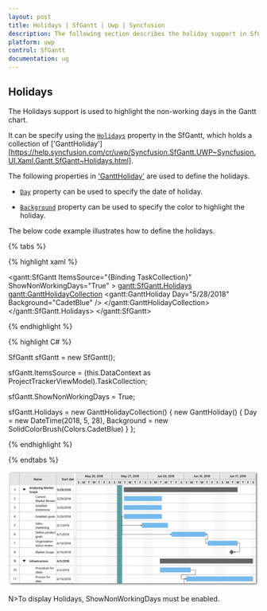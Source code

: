 ```yaml
---
layout: post
title: Holidays | SfGantt | Uwp | Syncfusion
description: The following section describes the holiday support in SfGantt.
platform: uwp
control: SfGantt
documentation: ug
---
```


## Holidays

The Holidays support is used to highlight the non-working days in the Gantt chart.

It can be specify using the [`Holidays`](https://help.syncfusion.com/cr/cref_files/uwp/Syncfusion.SfGantt.UWP~Syncfusion.UI.Xaml.Gantt.SfGantt~Holidays.html) property in the SfGantt, which holds a collection of ['GanttHoliday'][https://help.syncfusion.com/cr/uwp/Syncfusion.SfGantt.UWP~Syncfusion.UI.Xaml.Gantt.SfGantt~Holidays.html].

The following properties in ['GanttHoliday'](https://help.syncfusion.com/cr/uwp/Syncfusion.SfGantt.UWP~Syncfusion.UI.Xaml.Gantt.SfGantt~Holidays.html) are used to define the holidays.

* [`Day`](https://help.syncfusion.com/cr/cref_files/uwp/Syncfusion.SfGantt.UWP~Syncfusion.UI.Xaml.Gantt.GanttHoliday~Day.html) property can be used to specify the date of holiday.

* [`Background`](https://help.syncfusion.com/cr/cref_files/uwp/Syncfusion.SfGantt.UWP~Syncfusion.UI.Xaml.Gantt.GanttHoliday~Background.html) property can be used to specify the color to highlight the holiday.

The below code example illustrates how to define the holidays.

{% tabs %}

{% highlight xaml %}

<gantt:SfGantt ItemsSource="{Binding TaskCollection}" ShowNonWorkingDays="True" >
    <gantt:SfGantt.Holidays>
        <gantt:GanttHolidayCollection>
            <gantt:GanttHoliday Day="5/28/2018"
                                Background="CadetBlue" />
        </gantt:GanttHolidayCollection>
    </gantt:SfGantt.Holidays>
</gantt:SfGantt>

{% endhighlight %}

{% highlight C# %}

SfGantt sfGantt = new SfGantt();

sfGantt.ItemsSource = (this.DataContext as ProjectTrackerViewModel).TaskCollection;

sfGantt.ShowNonWorkingDays = True;

sfGantt.Holidays = new GanttHolidayCollection()
{
    new GanttHoliday()
    {
        Day = new DateTime(2018, 5, 28),
        Background = new SolidColorBrush(Colors.CadetBlue)
    }
};

{% endhighlight %}

{% endtabs %}

![](SfGantt_images/Holidays.png)

N>To display Holidays, ShowNonWorkingDays must be enabled.